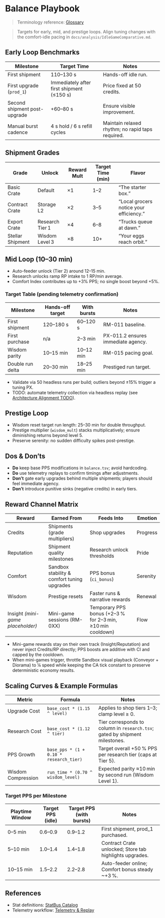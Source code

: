 # Balance Playbook

> Terminology reference: [Glossary](../Glossary.md)

> Targets for early, mid, and prestige loops. Align tuning changes with the comfort-idle pacing in `docs/analysis/IdleGameComparative.md`.

## Early Loop Benchmarks
| Milestone | Target Time | Notes |
| --------- | ----------- | ----- |
| First shipment | 110–130 s | Hands-off idle run. |
| First upgrade (`prod_1`) | Immediately after first shipment (≤150 s) | Price fixed at 50 credits. |
| Second shipment post-upgrade | +60–80 s | Ensure visible improvement.
| Manual burst cadence | 4 s hold / 6 s refill cycles | Maintain relaxed rhythm; no rapid taps required.

## Shipment Grades

| Grade | Unlock | Reward Mult | Target Time (min) | Flavor |
| --- | --- | --- | --- | --- |
| Basic Crate | Default | ×1 | 1–2 | “The starter box.” |
| Contract Crate | Storage L2 | ×2 | 3–5 | “Local grocers notice your efficiency.” |
| Export Crate | Research Tier 1 | ×4 | 6–8 | “Trucks queue at dawn.” |
| Stellar Shipment | Wisdom Level 3 | ×8 | 10+ | “Your eggs reach orbit.” |

## Mid Loop (10–30 min)
- Auto-feeder unlock (Tier 2) around 12–15 min.
- Research unlocks ramp RP intake to 1 RP/min average.
- Comfort Index contributes up to +3% PPS; no single boost beyond +5%.

### Target Table (pending telemetry confirmation)
| Milestone | Hands-off target | With bursts | Notes |
| --------- | ---------------- | ----------- | ----- |
| First shipment | 120–180 s | 60–120 s | RM-011 baseline. |
| First purchase | n/a | 2–3 min | PX-011.2 ensures immediate agency. |
| Wisdom parity | 10–15 min | 10–12 min | RM-015 pacing goal. |
| Double run delta | 20–30 min | 18–25 min | Prestiged run target. |

- Validate via 50 headless runs per build; outliers beyond ±15% trigger a tuning PX.
- TODO: automate telemetry collection via headless replay (see [Architecture Alignment TODO](../architecture/Implementation_TODO.md)).

## Prestige Loop
- Wisdom reset target run length: 25–30 min for double throughput.
- Prestige multiplier (`wisdom_mult`) stacks multiplicatively; ensure diminishing returns beyond level 5.
- Preserve serenity: no sudden difficulty spikes post-prestige.

## Dos & Don’ts
- **Do** keep base PPS modifications in `balance.tsv`; avoid hardcoding.
- **Do** use telemetry replays to confirm timings after adjustments.
- **Don’t** gate early upgrades behind multiple shipments; players should feel immediate agency.
- **Don’t** introduce punitive sinks (negative credits) in early tiers.

## Reward Channel Matrix

| Reward | Earned From | Feeds Into | Emotion |
| --- | --- | --- | --- |
| Credits | Shipments (grade multipliers) | Shop upgrades | Progress |
| Reputation | Shipment quality milestones | Research unlock thresholds | Pride |
| Comfort | Sandbox stability & comfort tuning upgrades | PPS bonus (`ci_bonus`) | Serenity |
| Wisdom | Prestige resets | Faster runs & narrative rewards | Renewal |
| Insight *(mini-game placeholder)* | Mini-game sessions (RM-0XX) | Temporary PPS bonus (+2–3 % for 2–3 min, ≥10 min cooldown) | Flow |

- Mini-game rewards stay on their own track (Insight/Reputation) and never inject Credits/RP directly; PPS boosts are additive with CI and capped by the cooldown.
- When mini-games trigger, throttle Sandbox visual playback (Conveyor + Diorama) to ¼ speed while keeping the CA tick constant to preserve deterministic economy results.

## Scaling Curves & Example Formulas

| Metric | Formula | Notes |
| ------- | ------- | ----- |
| Upgrade Cost | `base_cost * (1.15 ^ level)` | Applies to shop tiers 1–3; clamp level ≥ 0. |
| Research Cost | `base_cost * (1.12 ^ tier)` | Tier corresponds to column in `research.tsv`; gated by shipment milestones. |
| PPS Growth | `base_pps * (1 + 0.10 * research_tier)` | Target overall +50 % PPS per research tier (caps at Tier 5). |
| Wisdom Compression | `run_time * (0.70 ^ wisdom_level)` | Expected parity ≈10 min by second run (Wisdom Level 1). |

### Target PPS per Milestone

| Playtime Window | Target PPS (idle) | Target PPS (with bursts) | Notes |
| --------------- | ----------------- | ------------------------ | ----- |
| 0–5 min | 0.6–0.9 | 0.9–1.2 | First shipment, prod_1 purchased. |
| 5–10 min | 1.0–1.4 | 1.4–1.8 | Contract Crate unlocked; Store tab highlights upgrades. |
| 10–15 min | 1.5–2.2 | 2.2–2.8 | Auto-feeder online; Comfort bonus steady ~+3 %. |

## References
- Stat definitions: [StatBus Catalog](../architecture/StatBus_Catalog.md)
- Telemetry workflow: [Telemetry & Replay](../quality/Telemetry_Replay.md)

